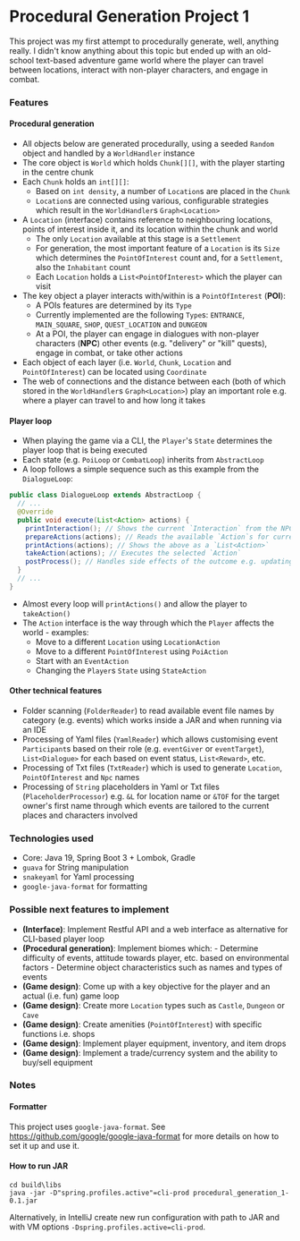 # Procedural Generation Project 1

This project was my first attempt to procedurally generate, well, anything really. I didn't know anything about this topic but  ended up with an old-school text-based adventure game world where the player can travel between locations, interact with non-player characters, and engage in combat.

### Features
#### Procedural generation

- All objects below are generated procedurally, using a seeded `Random` object and handled by a `WorldHandler` instance
- The core object is `World` which holds `Chunk[][]`, with the player starting in the centre chunk
- Each `Chunk` holds an `int[][]`:
  - Based on `int density`, a number of `Location`s are placed in the `Chunk`
  - `Location`s are connected using various, configurable strategies which result in the `WorldHandler`s `Graph<Location>`
- A `Location` (interface) contains reference to neighbouring locations, points of interest inside it, and its location within the chunk and world
  - The only `Location` available at this stage is a `Settlement`
  - For generation, the most important feature of a `Location` is its `Size` which determines the `PointOfInterest` count and, for a `Settlement`, also the `Inhabitant` count
  - Each `Location` holds a `List<PointOfInterest>` which the player can visit
- The key object a player interacts with/within is a `PointOfInterest` (**POI**):
  - A POIs features are determined by its `Type`
  - Currently implemented are the following `Type`s: `ENTRANCE`, `MAIN_SQUARE`, `SHOP`, `QUEST_LOCATION` and `DUNGEON`
  - At a POI, the player can engage in dialogues with non-player characters (**NPC**) other events (e.g. "delivery" or "kill" quests), engage in combat, or take other actions
- Each object of each layer (i.e. `World`, `Chunk`, `Location` and `PointOfInterest`) can be located using `Coordinate`
- The web of connections and the distance between each (both of which stored in the `WorldHandler`s `Graph<Location>`) play an important role e.g. where a player can travel to and how long it takes

#### Player loop

- When playing the game via a CLI, the `Player`'s `State` determines the player loop that is being executed
- Each state (e.g. `PoiLoop` or `CombatLoop`) inherits from `AbstractLoop`
- A loop follows a simple sequence such as this example from the `DialogueLoop`:
```java
public class DialogueLoop extends AbstractLoop {
  // ...
  @Override
  public void execute(List<Action> actions) {
    printInteraction(); // Shows the current `Interaction` from the NPCs `Dialogue` 
    prepareActions(actions); // Reads the available `Action`s for current `Dialogue` from `Event`
    printActions(actions); // Shows the above as a `List<Action>`
    takeAction(actions); // Executes the selected `Action`
    postProcess(); // Handles side effects of the outcome e.g. updating the `Event`
  }
  // ...
}
```
- Almost every loop will `printActions()` and allow the player to `takeAction()` 
- The `Action` interface is the way through which the `Player` affects the world - examples:
  - Move to a different `Location` using `LocationAction` 
  - Move to a different `PointOfInterest` using `PoiAction`
  - Start with an `EventAction`
  - Changing the `Player`s `State` using `StateAction`

#### Other technical features

- Folder scanning (`FolderReader`) to read available event file names by category (e.g. events) which works inside a JAR and when running via an IDE
- Processing of Yaml files (`YamlReader`) which allows customising event `Participant`s based on their role (e.g. `eventGiver` or `eventTarget`), `List<Dialogue>` for each based on event status, `List<Reward>`, etc.
- Processing of Txt files (`TxtReader`) which is used to generate `Location`, `PointOfInterest` and `Npc` names
- Processing of `String` placeholders in Yaml or Txt files (`PlaceholderProcessor`) e.g. `&L` for location name or `&TOF` for the target owner's first name through which events are tailored to the current places and characters involved

### Technologies used

- Core: Java 19, Spring Boot 3 + Lombok, Gradle
- `guava` for String manipulation
- `snakeyaml` for Yaml processing
- `google-java-format` for formatting

### Possible next features to implement

- **(Interface)**: Implement Restful API and a web interface as alternative for CLI-based player loop 
- **(Procedural generation)**: Implement biomes which: 
      - Determine difficulty of events, attitude towards player, etc. based on environmental factors
      - Determine object characteristics such as names and types of events
- **(Game design)**: Come up with a key objective for the player and an actual (i.e. fun) game loop
- **(Game design)**: Create more `Location` types such as `Castle`, `Dungeon` or `Cave`
- **(Game design)**: Create amenities (`PointOfInterest`) with specific functions i.e. shops
- **(Game design)**: Implement player equipment, inventory, and item drops
- **(Game design)**: Implement a trade/currency system and the ability to buy/sell equipment

### Notes
#### Formatter

This project uses `google-java-format`. See https://github.com/google/google-java-format for more details on how to set it up and use it.

#### How to run JAR

```shell
cd build\libs 
java -jar -D"spring.profiles.active"=cli-prod procedural_generation_1-0.1.jar
```

Alternatively, in IntelliJ create new run configuration with path to JAR and with VM options `-Dspring.profiles.active=cli-prod`.
